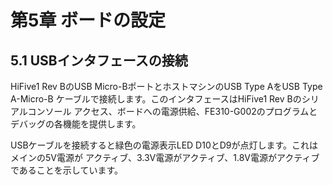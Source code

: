 # 第5章 ボードの設定

## 5.1 USBインタフェースの接続

HiFive1 Rev BのUSB Micro-BポートとホストマシンのUSB Type AをUSB Type A-Micro-B
ケーブルで接続します。このインタフェースはHiFive1 Rev Bのシリアルコンソール
アクセス、ボードへの電源供給、FE310-G002のプログラムとデバッグの各機能を提供します。

USBケーブルを接続すると緑色の電源表示LED D10とD9が点灯します。これはメインの5V電源が
アクティブ、3.3V電源がアクティブ、1.8V電源がアクティブであることを示しています。
